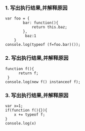 ### 1. 写出执行结果,并解释原因
```
var foo = {
        bar: function(){
            return this.baz;
        },
         baz:1
    }
console.log(typeof (f=foo.bar)());
``` 


### 2. 写出执行结果,并解释原因
```
function f(){
      return f;
 }
console.log(new f() instanceof f);
```


### 3. 写出执行结果,并解释原因
```
var x=1;
if(function f(){}){
    x += typeof f;
}
console.log(x)
```

